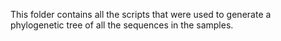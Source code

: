 This folder contains all the scripts that were used to generate a phylogenetic tree of all the sequences in the samples. 
